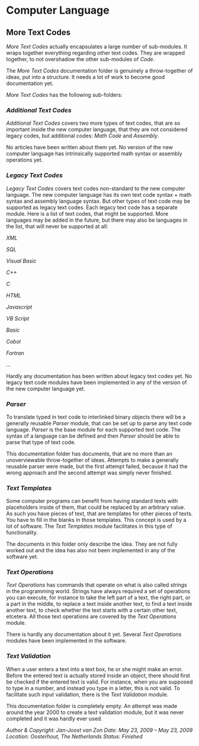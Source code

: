 ﻿Computer Language
=================

## **More Text Codes**

*More Text Codes* actually encapsulates a large number of sub-modules. It wraps together everything regarding other text codes. They are wrapped together, to not overshadow the other sub-modules of *Code*.

The *More Text Codes* documentation folder is genuinely a throw-together of ideas, put into a structure. It needs a lot of work to become good documentation yet.

*More Text Codes* has the following sub-folders:

### *Additional Text Codes*

*Additional Text Codes* covers two more types of text codes, that are so important inside the new computer language, that they are not considered legacy codes, but additional codes: *Math Code* and *Assembly*.

No articles have been written about them yet. No version of the new computer language has intrinsically supported math syntax or assembly operations yet.

### *Legacy Text Codes*

*Legacy Text Codes* covers text codes non-standard to the new computer language. The new computer language has its own text code syntax + math syntax and assembly language syntax. But other types of text code may be supported as legacy text codes. Each legacy text code has a separate module. Here is a list of text codes, that might be supported. More languages may be added in the future, but there may also be languages in the list, that will never be supported at all:

*XML*

*SQL*

*Visual Basic*

*C++*

*C*

*HTML*

*Javascript*

*VB Script*

*Basic*

*Cobol*

*Fortran*

*...*

Hardly any documentation has been written about legacy text codes yet. No legacy text code modules have been implemented in any of the version of the new computer language yet.

### *Parser*

To translate typed in text code to interlinked binary objects there will be a generally reusable *Parser* module, that can be set up to parse any text code language. *Parser* is the base module for each supported text code. The syntax of a language can be defined and then *Parser* should be able to parse that type of text code.

This documentation folder has documents, that are no more than an unoverviewable throw-together of ideas. Attempts to make a generally reusable parser were made, but the first attempt failed, because it had the wrong approach and the second attempt was simply never finished.

### *Text Templates*

Some computer programs can benefit from having standard texts with placeholders inside of them, that could be replaced by an arbitrary value. As such you have pieces of text, that are templates for other pieces of texts. You have to fill in the blanks in those templates. This concept is used by a lot of software. The *Text Templates* module facilitates in this type of functionality.

The documents in this folder only describe the idea. They are not fully worked out and the idea has also not been implemented in any of the software yet.

### *Text Operations*

*Text Operations* has commands that operate on what is also called *strings* in the programming world. Strings have always required a set of operations you can execute, for instance to take the left part of a text, the right part, or a part in the middle, to replace a text inside another text, to find a text inside another text, to check whether the text starts with a certain other text, etcetera. All those text operations are covered by the *Text Operations* module.

There is hardly any documentation about it yet. Several *Text Operations* modules have been implemented in the software.

### *Text Validation*

When a user enters a text into a text box, he or she might make an error. Before the entered text is actually stored inside an object, there should first be checked if the entered text is valid. For instance, when you are supposed to type in a number, and instead you type in a letter, this is not valid. To facilitate such input validation, there is the *Text Validation* module.

This documentation folder is completely empty. An attempt was made around the year 2000 to create a text validation module, but it was never completed and it was hardly ever used.


*Author & Copyright: Jan-Joost van Zon        Date: May 23, 2009 – May 23, 2009        Location: Oosterhout, The Netherlands        Status: Finished*


